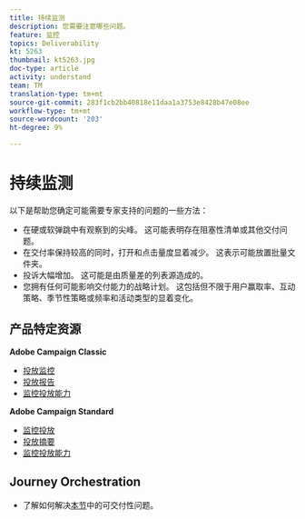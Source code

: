 ```yaml
---
title: 持续监测
description: 您需要注意哪些问题。
feature: 监控
topics: Deliverability
kt: 5263
thumbnail: kt5263.jpg
doc-type: article
activity: understand
team: TM
translation-type: tm+mt
source-git-commit: 283f1cb2bb40818e11daa1a3753e8428b47e08ee
workflow-type: tm+mt
source-wordcount: '203'
ht-degree: 9%

---
```



# 持续监测

以下是帮助您确定可能需要专家支持的问题的一些方法：

* 在硬或软弹跳中有观察到的尖峰。 这可能表明存在阻塞性清单或其他交付问题。
* 在交付率保持较高的同时，打开和点击量度显着减少。 这表示可能放置批量文件夹。
* 投诉大幅增加。 这可能是由质量差的列表源造成的。
* 您拥有任何可能影响交付能力的战略计划。 这包括但不限于用户赢取率、互动策略、季节性策略或频率和活动类型的显着变化。

## 产品特定资源

**Adobe Campaign Classic**

* [投放监控](https://experienceleague.adobe.com/docs/campaign-classic/using/sending-messages/monitoring-deliveries/about-delivery-monitoring.html)
* [投放报告](https://experienceleague.adobe.com/docs/campaign-classic/using/reporting/reports-on-deliveries/delivery-reports.html)
* [监控投放能力](https://experienceleague.adobe.com/docs/campaign-classic/using/sending-messages/deliverability-management/monitoring-deliverability.html)

**Adobe Campaign Standard**

* [监控投放](https://experienceleague.adobe.com/docs/campaign-standard/using/testing-and-sending/monitoring-messages/monitoring-a-delivery.html)
* [投放摘要](https://docs-author-stg.corp.adobe.com/content/help/en/campaign-standard/using/reporting/list-of-reports/delivery-summary.html)
* [监控投放能力](https://experienceleague.adobe.com/docs/campaign-standard/using/testing-and-sending/managing-deliverability/monitor-deliverability.html?lang=en#testing-and-sending)

## Journey Orchestration

* 了解如何解决[本节](/help/additional-resources/troubleshooting.md)中的可交付性问题。
